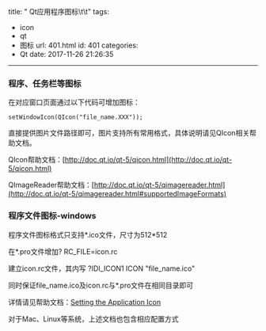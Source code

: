 title: " Qt应用程序图标\t\t"
tags:
  - icon
  - qt
  - 图标
url: 401.html
id: 401
categories:
  - Qt
date: 2017-11-26 21:26:35
---
### 程序、任务栏等图标

在对应窗口页面通过以下代码可增加图标：
```
setWindowIcon(QIcon("file_name.XXX"));
```
直接提供图片文件路径即可，图片支持所有常用格式，具体说明请见QIcon相关帮助文档。 

QIcon帮助文档：[http://doc.qt.io/qt-5/qicon.html](http://doc.qt.io/qt-5/qicon.html) 

QImageReader帮助文档：[http://doc.qt.io/qt-5/qimagereader.html](http://doc.qt.io/qt-5/qimagereader.html#supportedImageFormats)

### 程序文件图标-windows

程序文件图标格式只支持*.ico文件，尺寸为512\*512 

在\*.pro文件增加? RC\_FILE=icon.rc 

建立icon.rc文件，其内写 ?IDI\_ICON1 ICON "file\_name.ico" 

同时保证file\_name.ico及icon.rc与*.pro文件在相同目录即可 

详情请见帮助文档：[Setting the Application Icon](http://doc.qt.io/qt-5/appicon.html) 

对于Mac、Linux等系统，上述文档也包含相应配置方式